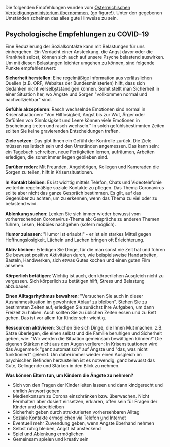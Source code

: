 Die folgenden Empfehlungen wurden vom [Österreichischen Verteidigungsministerium übernommen.](http://www.bundesheer.at/archiv/a2020/corona/artikel.php?id=5494) (go figure!). Unter den gegebenen Umständen scheinen das alles gute Hinweise zu sein. 

## Psychologische Empfehlungen zu COVID-19



Eine Reduzierung der Sozialkontakte kann mit Belastungen für uns einhergehen. Ein Verdacht einer Ansteckung, die Angst davor oder die Krankheit selbst, können sich auch auf unsere Psyche belastend auswirken. Um mit diesen Belastungen leichter umgehen zu können, sind folgende Punkte empfehlenswert:

**Sicherheit herstellen**: Eine regelmäßige Information aus verlässlichen Quellen (z.B. ORF, Websites der Bundesministerien) hilft, dass sich Gedanken nicht verselbstständigen können. Somit stellt man Sicherheit in einer Situation her, wo Ängste und Sorgen "vollkommen normal und nachvollziehbar" sind.

**Gefühle akzeptieren**: Rasch wechselnde Emotionen sind normal in Krisensituationen: "Von Hilflosigkeit, Angst bis zur Wut, Ärger oder Gefühlen von Sinnlosigkeit und Leere können viele Emotionen in Erscheinung treten und rasch wechseln." In solch gefühlsbestimmten Zeiten sollten Sie keine gravierenden Entscheidungen treffen.

**Ziele setzen**: Das gibt Ihnen ein Gefühl der Kontrolle zurück. Die Ziele müssen realistisch sein und den Umständen angemessen. Das kann sein: ein Tagebuch schreiben, neue Fertigkeiten lernen, aufräumen, Arbeiten erledigen, die sonst immer liegen geblieben sind.

**Darüber reden**: Mit Freunden, Angehörigen, Kollegen und Kameraden die Sorgen zu teilen, hilft in Krisensituationen.

**In Kontakt bleiben**: Es ist wichtig mittels Telefon, Chats und Videotelefonie weiterhin regelmäßige soziale Kontakte zu pflegen. Das Thema Coronavirus sollte aber nicht das ganze Gespräch bestimmen. Es gilt, auf das Gegenüber zu achten, um zu erkennen, wenn das Thema zu viel oder zu belastend wird.

**Ablenkung suchen**: Lenken Sie sich immer wieder bewusst vom vorherrschenden Coronavirus-Thema ab: Gespräche zu anderen Themen führen, Lesen, Hobbies nachgehen (sofern möglich).

**Humor zulassen**: "Humor ist erlaubt!" - er ist ein starkes Mittel gegen Hoffnungslosigkeit, Lächeln und Lachen bringen oft Erleichterung.

**Aktiv bleiben**: Erledigen Sie Dinge, für die man sonst nie Zeit hat und führen Sie bewusst positive Aktivitäten durch, wie beispielsweise Handarbeiten, Basteln, Handwerken, sich etwas Gutes kochen und einen guten Film ansehen.

**Körperlich betätigen**: Wichtig ist auch, den körperlichen Ausgleich nicht zu vergessen. Sich körperlich zu betätigen hilft, Stress und Belastung abzubauen.

**Einen Alltagsrhythmus bewahren**: "Versuchen Sie auch in dieser Ausnahmesituation im gewohnten Ablauf zu bleiben". Stehen Sie zu bestimmten Zeiten auf, erledigen Sie zunächst Ihre Aufgaben, um dann Freizeit zu haben. Auch sollten Sie zu üblichen Zeiten essen und zu Bett gehen. Das ist vor allem für Kinder sehr wichtig.

**Ressourcen aktivieren**: Suchen Sie sich Dinge, die Ihnen Mut machen: z.B. Sätze überlegen, die einen selbst und die Familie beruhigen und Sicherheit geben, wie: "Wir werden die Situation gemeinsam bewältigen können!" Die eigenen Stärken nicht aus den Augen verlieren: In Krisensituationen wird das Augenmerk "ganz automatisch" auf Ängste und "das, was nicht funktioniert" gelenkt. Um dabei immer wieder einen Ausgleich im psychischen Befinden herzustellen ist es notwendig, ganz bewusst das Gute, Gelingende und Stärken in den Blick zu nehmen.

**Was können Eltern tun, um Kindern die Ängste zu nehmen?**

- Sich von den Fragen der Kinder leiten lassen und dann kindgerecht und ehrlich Antwort geben
- Medienkonsum zu Corona einschränken bzw. überwachen. Nicht Fernhalten aber dosiert einsetzen, erklären, offen sein für Fragen der Kinder und dabeibleiben
- Sicherheit geben durch strukturierten vorhersehbaren Alltag
- Soziale Kontakte ermöglichen via Telefon und Internet
- Eventuell mehr Zuwendung geben, wenn Ängste überhand nehmen
- Selbst ruhig bleiben, Angst ist ansteckend
- Spiel und Ablenkung ermöglichen
- Gemeinsam spielen und kreativ sein
